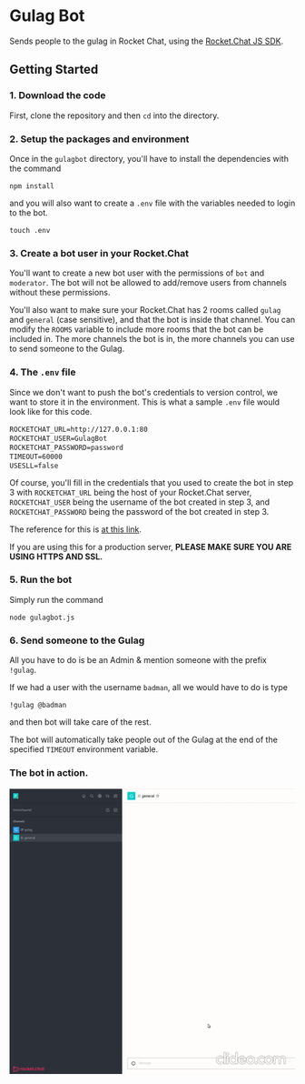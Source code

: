 # Gulag Bot
Sends people to the gulag in Rocket Chat, using the [Rocket.Chat JS SDK](https://github.com/RocketChat/Rocket.Chat.js.SDK).


## Getting Started

### 1. Download the code


First, clone the repository and then `cd` into the directory.

### 2. Setup the packages and environment

Once in the `gulagbot` directory, you'll have to install the dependencies with the command

```
npm install
```

and you will also want to create a `.env` file with the variables needed to login to the bot.

```
touch .env
```

### 3. Create a bot user in your Rocket.Chat

You'll want to create a new bot user with the permissions of `bot` and `moderator`. The bot will not be allowed to add/remove users from 
channels without these permissions.


You'll also want to make sure your Rocket.Chat has 2 rooms called `gulag` and `general` (case sensitive), and that the bot is inside that channel. 
You can modify the `ROOMS` variable to include more rooms that the bot can be included in. The more channels the bot is in,
the more channels you can use to send someone to the Gulag.


### 4. The `.env` file

Since we don't want to push the bot's credentials to version control, we want to store it in the environment. This is 
what a sample `.env` file would look like for this code.

```
ROCKETCHAT_URL=http://127.0.0.1:80
ROCKETCHAT_USER=GulagBot
ROCKETCHAT_PASSWORD=password
TIMEOUT=60000
USESLL=false
```

Of course, you'll fill in the credentials that you used to create the bot in step 3 with `ROCKETCHAT_URL` being the host of your Rocket.Chat server,
`ROCKETCHAT_USER` being the username of the bot created in step 3, and `ROCKETCHAT_PASSWORD` being the password of the bot created in step 3.

The reference for this is [at this link](https://github.com/RocketChat/Rocket.Chat.js.SDK#settings).

If you are using this for a production server, **PLEASE MAKE SURE YOU ARE USING HTTPS AND SSL.**


### 5. Run the bot

Simply run the command 
```
node gulagbot.js
```

### 6. Send someone to the Gulag

All you have to do is be an Admin & mention someone with the prefix `!gulag`.

If we had a user with the username `badman`, all we would have to do is type

```
!gulag @badman
```

and then bot will take care of the rest.

The bot will automatically take people out of the Gulag at the end of the specified `TIMEOUT` environment variable.


### The bot in action.

<img src="img/gulagbot.gif" alt="gulagbot.gif"/>

